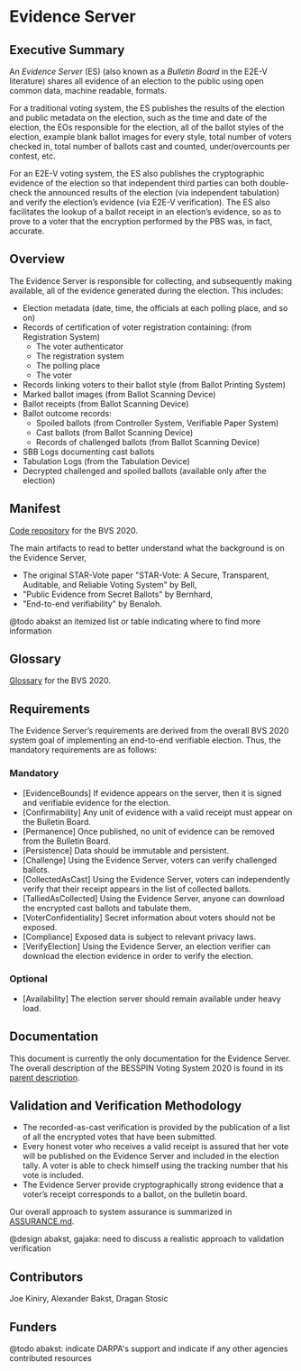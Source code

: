# Evidence Server

## Executive Summary

An *Evidence Server* (ES) (also known as a *Bulletin Board* in the E2E-V
literature) shares all evidence of an election to the public using
open common data, machine readable, formats.

For a traditional voting system, the ES publishes the results of the
election and public metadata on the election, such as the time and
date of the election, the EOs responsible for the election, all of the
ballot styles of the election, example blank ballot images for every
style, total number of voters checked in, total number of ballots cast
and counted, under/overcounts per contest, etc.

For an E2E-V voting system, the ES also publishes the cryptographic
evidence of the election so that independent third parties can both
double-check the announced results of the election (via independent
tabulation) and verify the election’s evidence (via E2E-V
verification).  The ES also facilitates the lookup of a ballot receipt
in an election’s evidence, so as to prove to a voter that the
encryption performed by the PBS was, in fact, accurate.

## Overview

The Evidence Server is responsible for collecting, and subsequently making
available, all of the evidence generated during the election. This includes:

- Election metadata (date, time, the officials at each polling place, and so on)
- Records of certification of voter registration containing: (from Registration System)
    - The voter authenticator
    - The registration system
    - The polling place
    - The voter
- Records linking voters to their ballot style (from Ballot Printing System)
- Marked ballot images (from Ballot Scanning Device)
- Ballot receipts (from Ballot Scanning Device)
- Ballot outcome records:
    - Spoiled ballots (from Controller System, Verifiable Paper System)
    - Cast ballots (from Ballot Scanning Device)
    - Records of challenged ballots (from Ballot Scanning Device)
- SBB Logs documenting cast ballots
- Tabulation Logs (from the Tabulation Device)
- Decrypted challenged and spoiled ballots (available only after the election)

## Manifest

[Code repository](https://gitlab-ext.galois.com/ssith/voting-system) for the BVS 2020.

The main artifacts to read to better understand what the background is on the
Evidence Server,

- The original STAR-Vote paper "STAR-Vote: A Secure, Transparent, Auditable, and
  Reliable Voting System" by Bell,
- "Public Evidence from Secret Ballots" by Bernhard,
- "End-to-end verifiability" by Benaloh.

@todo abakst an itemized list or table indicating where to find more information

## Glossary

[Glossary](https://github.com/FreeAndFair/ElectionGlossary/blob/master/Glossary.md) for the BVS 2020.

## Requirements

The Evidence Server’s requirements are derived from the overall BVS 2020 system
goal of implementing an end-to-end verifiable election. Thus, the mandatory
requirements are as follows:

### Mandatory

- [EvidenceBounds] If evidence appears on the server, then it is signed and
  verifiable evidence for the election.
- [Confirmability] Any unit of evidence with a valid receipt must appear on the
  Bulletin Board.
- [Permanence] Once published, no unit of evidence can be removed from the
  Bulletin Board.
- [Persistence] Data should be immutable and persistent.
- [Challenge] Using the Evidence Server, voters can verify challenged ballots.
- [CollectedAsCast] Using the Evidence Server, voters can independently verify
  that their receipt appears in the list of collected ballots.
- [TalliedAsCollected] Using the Evidence Server, anyone can download the
  encrypted cast ballots and tabulate them.
- [VoterConfidentiality] Secret information about voters should not be exposed.
- [Compliance] Exposed data is subject to relevant privacy laws.
- [VerifyElection] Using the Evidence Server, an election verifier can download
  the election evidence in order to verify the election.


### Optional

- [Availability] The election server should remain available under heavy load.

## Documentation

This document is currently the only documentation for the Evidence Server. The
overall description of the BESSPIN Voting System 2020 is found in its
[parent description](./BVS_2020_system_description.md).

## Validation and Verification Methodology

- The recorded-as-cast verification is provided by the publication of a list of
  all the encrypted votes that have been submitted.
- Every honest voter who receives a valid receipt is assured that her vote will
  be published on the Evidence Server and included in the election tally. A
  voter is able to check himself using the tracking number that his vote is
  included.
- The Evidence Server provide cryptographically strong evidence that a voter’s
  receipt corresponds to a ballot, on the bulletin board.

Our overall approach to system assurance is summarized in
[ASSURANCE.md](../ASSURANCE.md).

@design abakst, gajaka: need to discuss a realistic approach to validation verification

## Contributors

Joe Kiniry, Alexander Bakst, Dragan Stosic

## Funders

@todo abakst: indicate DARPA's support and indicate if any other agencies
contributed resources
